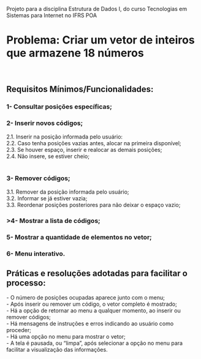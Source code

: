 Projeto para a disciplina Estrutura de Dados I, do curso Tecnologias em Sistemas para Internet no IFRS POA<br>

<h1>Problema: Criar um vetor de inteiros que armazene 18 números</h1>
<br>
<h2>Requisitos Mínimos/Funcionalidades:</h2> 

<h3>1- Consultar posições específicas;</h3>
<h3>2- Inserir novos códigos;</h3>
  2.1. Inserir na posição informada pelo usuário: <br>
  2.2. Caso tenha posições vazias antes, alocar na primeira disponível;<br>
  2.3. Se houver espaço, inserir e realocar as demais posições;<br>
  2.4. Não insere, se estiver cheio;<br>
  <br>
<h3>3- Remover códigos;</h3>
  3.1.  Remover da posição informada pelo usuário;<br>
  3.2. Informar se já estiver vazia;<br>
  3.3. Reordenar posições posteriores para não deixar o espaço vazio;<br>
<h3>>4- Mostrar a lista de códigos;</h3>
<h3>5- Mostrar a quantidade de elementos no vetor;</h3>
<h3>6- Menu interativo.</h3>

<h2>Práticas e resoluções adotadas para facilitar o processo:</h2>
- O número de posições ocupadas aparece junto com o menu;<br>
- Após inserir ou remover um código, o vetor completo é mostrado;<br>
- Há a opção de retornar ao menu a qualquer momento, ao inserir ou remover códigos;<br>
- Há mensagens de instruções e erros indicando ao usuário como proceder;<br>
- Há uma opção no menu para mostrar o vetor;<br>
- A tela é pausada, ou “limpa”, após selecionar a opção no menu para facilitar a visualização das informações.<br>
